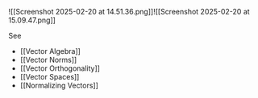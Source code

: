 ---
---

![[Screenshot 2025-02-20 at 14.51.36.png]]![[Screenshot 2025-02-20 at 15.09.47.png]]

See
- [[Vector Algebra]]
- [[Vector Norms]]
- [[Vector Orthogonality]]
- [[Vector Spaces]]
- [[Normalizing Vectors]]